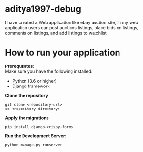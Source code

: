 # aditya1997-debug
I have created a Web application like ebay auction site,
In my web application users can post auctions listings, place bids on listings, comments on listings, and add listings to watchlist

# How to run your application

**Prerequisites**:\
Make sure you have the following installed:
- Python (3.6 or higher)
- Django framework

**Clone the repository**
```
git clone <repository-url>
cd <repository-directory>
```

**Apply the migrations**
```
pip install django-crispy-forms

```
**Run the Development Server:**
```
python manage.py runserver

```
